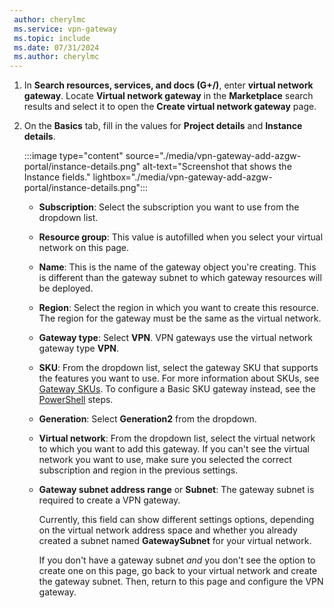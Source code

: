 ```yaml
---
 author: cherylmc
 ms.service: vpn-gateway
 ms.topic: include
 ms.date: 07/31/2024
 ms.author: cherylmc
---
```



1. In **Search resources, services, and docs (G+/)**, enter **virtual network gateway**. Locate **Virtual network gateway** in the **Marketplace** search results and select it to open the **Create virtual network gateway** page.

2. On the **Basics** tab, fill in the values for **Project details** and **Instance details**.

   :::image type="content" source="./media/vpn-gateway-add-azgw-portal/instance-details.png" alt-text="Screenshot that shows the Instance fields." lightbox="./media/vpn-gateway-add-azgw-portal/instance-details.png":::

   * **Subscription**: Select the subscription you want to use from the dropdown list.
   * **Resource group**: This value is autofilled when you select your virtual network on this page.
   * **Name**: This is the name of the gateway object you're creating. This is different than the gateway subnet to which gateway resources will be deployed.
   * **Region**: Select the region in which you want to create this resource. The region for the gateway must be the same as the virtual network.
   * **Gateway type**: Select **VPN**. VPN gateways use the virtual network gateway type **VPN**.
   * **SKU**: From the dropdown list, select the gateway SKU that supports the features you want to use. For more information about SKUs, see [Gateway SKUs](../articles/vpn-gateway/vpn-gateway-about-vpn-gateway-settings.md#gwsku). To configure a Basic SKU gateway instead, see the [PowerShell](../articles/vpn-gateway/create-gateway-basic-sku-powershell.md) steps.
   * **Generation**: Select **Generation2** from the dropdown.
   * **Virtual network**: From the dropdown list, select the virtual network to which you want to add this gateway. If you can't see the virtual network you want to use, make sure you selected the correct subscription and region in the previous settings.
   * **Gateway subnet address range** or **Subnet**: The gateway subnet is required to create a VPN gateway.

     Currently, this field can show different settings options, depending on the virtual network address space and whether you already created a subnet named **GatewaySubnet** for your virtual network.

     If you don't have a gateway subnet *and* you don't see the option to create one on this page, go back to your virtual network and create the gateway subnet. Then, return to this page and configure the VPN gateway.
